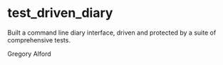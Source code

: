 # test_driven_diary
Built a command line diary interface, driven and protected by a suite of comprehensive tests.

Gregory Alford

